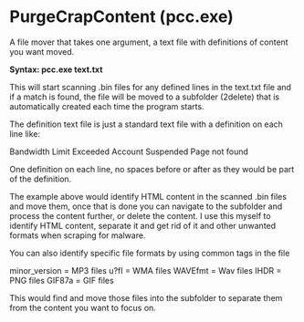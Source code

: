 # PurgeCrapContent (pcc.exe)
A file mover that takes one argument, a text file with definitions of content you want moved.

**Syntax: pcc.exe text.txt**
  
  This will start scanning .bin files for any defined lines in the text.txt
  file and if a match is found, the file will be moved to a subfolder (2delete)
  that is automatically created each time the program starts.
  
The definition text file is just a standard text file with a definition on each line like:

  <html>
  <span>
  <body>
  Bandwidth Limit Exceeded
  Account Suspended
  Page not found

One definition on each line, no spaces before or after as they would be part of the definition.

The example above would identify HTML content in the scanned .bin files and move them, once that is done
you can navigate to the subfolder and process the content further, or delete the content. I use this myself
to identify HTML content, separate it and get rid of it and other unwanted formats when scraping for malware.

You can also identify specific file formats by using common tags in the file

  minor_version = MP3 files
  u?fI          = WMA files
  WAVEfmt       = Wav files
  IHDR          = PNG files
  GIF87a        = GIF files

This would find and move those files into the subfolder to separate them from the content you want to focus on.
